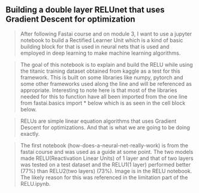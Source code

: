 ## Building a double layer RELUnet that uses Gradient Descent for optimization

> After following Fastai course and on module 3, I want to use a jupyter notebook to build a Rectified Learner Unit which is a kind of basic building block for that is used in neural nets that is used and employed in deep learning to make machine learning algorithms.

> The goal of this notebook is to explain and build the RELU while using the titanic training dataset obtained from kaggle as a test for this framework. This is built on some libraries like numpy, pytorch and some other frameworks used along the line and will be referenced as appropriate. Interesting to note here is that most of the libraries needed for this to function have all been imported from the one line from fastai.basics import * below which is as seen in the cell block below.

> RELUs are simple linear equation algorithms that uses Gradient Descent for optimizations. And that is what we are going to be doing exactly.

> The first notebook (how-does-a-neural-net-really-work) is from the fastai course and was used as a guide at some point. The two models made RELU(Reactivation Linear Units) of 1 layer and that of two layers was tested on a test dataset and the RELU1(1 layer) performed better (77%) than RELU2(two layers) (73%). Image is in the RELU notebook. The likely reason for this was referenced in the limitation part of the RELU.ipynb.

